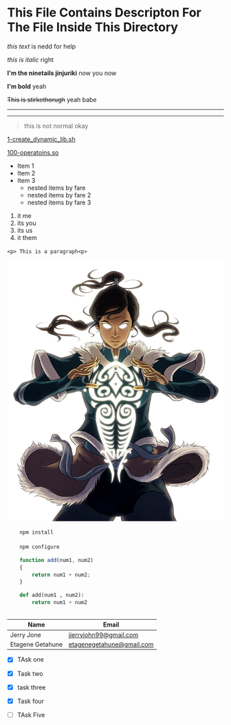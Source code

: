 <!-- headings -->

# This File Contains Descripton For The File Inside This Directory

<!-- italics -->
*this text* is nedd for help

_this is italic_ right

<!-- Strong -->

**I'm the ninetails jinjuriki** now you now

__I'm bold__ yeah

<!-- strikethrough -->

~~This is stirkethorugh~~ yeah babe

<!-- Horizontal Rule -->
 ---
 ___

 <!-- Blockquotes -->

 > this is not normal okay
 
 <!-- links -->
 [1-create_dynamic_lib.sh](1-create_dynamic_lib.sh)

 [100-operatoins.so](100-operations.so)

 <!-- UL -->

 * Item 1
 * Item 2
 * Item 3
    * nested items by fare
    * nested items by fare 2
    * nested items by fare 3

<!-- OL -->
1. it me
1. its you
1. its us
1. it them

<!-- Inline Code Block -->

`<p> This is a paragraph<p>`

<!-- Images -->

![avatar](tumblr_ntgqqdN60k1rptk5lo1_1280.jpg)

<!-- Github Markdown -->

<!-- Code Blocks -->

```bash
    npm install

    npm configure
```

```javascript
    function add(num1, num2)
    {
        return num1 + num2;
    }
```

```python
    def add(num1 , num2):
        return num1 + num2



```

<!-- Tables -->

| Name     | Email    |       
| -------- | ---------- |
| Jerry Jone | jjerryjohn99@gmail.com
| Etagene Getahune | etagenegetahune@gmail.com


<!-- Task Lists -->
* [X] TAsk one
* [x] Task two
* [x] task three
* [x] Task four
* [ ] TAsk Five 

